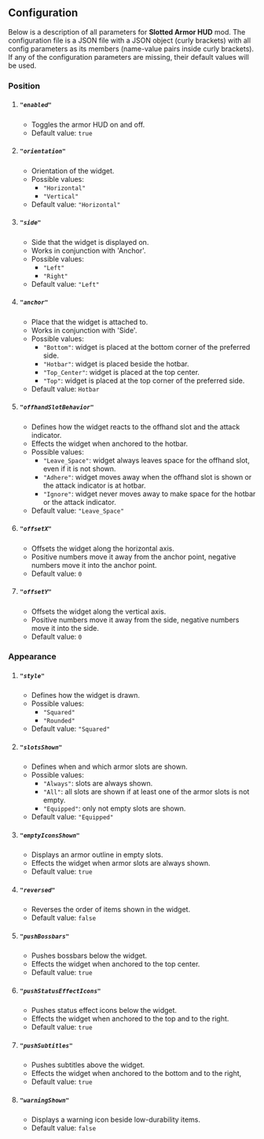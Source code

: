 ## Configuration
Below is a description of all parameters for **Slotted Armor HUD** mod. The configuration file
is a JSON file with a JSON object (curly brackets) with all config parameters as its members (name-value pairs
inside curly brackets). If any of the configuration parameters are missing, their default values will be used.

### Position
1. ##### `"enabled"`
    * Toggles the armor HUD on and off.
    * Default value: `true`
1. ##### `"orientation"`
   * Orientation of the widget.
   * Possible values:
      * `"Horizontal"`
      * `"Vertical"`
   * Default value: `"Horizontal"`
1. ##### `"side"`
    * Side that the widget is displayed on.
    * Works in conjunction with 'Anchor'.
    * Possible values:
        * `"Left"`
        * `"Right"`
    * Default value: `"Left"`
1. ##### `"anchor"`
    * Place that the widget is attached to.
    * Works in conjunction with 'Side'.
    * Possible values:
        * `"Bottom"`: widget is placed at the bottom corner of the preferred side.
        * `"Hotbar"`: widget is placed beside the hotbar.
        * `"Top_Center"`: widget is placed at the top center.
        * `"Top"`: widget is placed at the top corner of the preferred side.
    * Default value: `Hotbar`
1. ##### `"offhandSlotBehavior"`
    * Defines how the widget reacts to the offhand slot and the attack indicator.
    * Effects the widget when anchored to the hotbar.
    * Possible values:
        * `"Leave_Space"`: widget always leaves space for the offhand slot, even if it is not shown.
        * `"Adhere"`: widget moves away when the offhand slot is shown or the attack indicator is at hotbar.
        * `"Ignore"`: widget never moves away to make space for the hotbar or the attack indicator.
    * Default value: `"Leave_Space"`
1. ##### `"offsetX"`
    * Offsets the widget along the horizontal axis.
    * Positive numbers move it away from the anchor point,
      negative numbers move it into the anchor point.
    * Default value: `0`
1. ##### `"offsetY"`
    * Offsets the widget along the vertical axis.
    * Positive numbers move it away from the side,
      negative numbers move it into the side.
    * Default value: `0`

### Appearance
1. ##### `"style"`
    * Defines how the widget is drawn.
    * Possible values:
        * `"Squared"`
        * `"Rounded"`
    * Default value: `"Squared"`
1. ##### `"slotsShown"`
    * Defines when and which armor slots are shown.
    * Possible values:
        * `"Always"`: slots are always shown.
        * `"All"`: all slots are shown if at least one of the armor slots is not empty.
        * `"Equipped"`: only not empty slots are shown.
    * Default value: `"Equipped"`
1. ##### `"emptyIconsShown"`
    * Displays an armor outline in empty slots.
    * Effects the widget when armor slots are always shown.
    * Default value: `true`
1. ##### `"reversed"`
    * Reverses the order of items shown in the widget.
    * Default value: `false`
1. ##### `"pushBossbars"`
    * Pushes bossbars below the widget.
    * Effects the widget when anchored to the top center.
    * Default value: `true`
1. ##### `"pushStatusEffectIcons"`
    * Pushes status effect icons below the widget.
    * Effects the widget when anchored to the top and to the right.
    * Default value: `true`
1. ##### `"pushSubtitles"`
    * Pushes subtitles above the widget.
    * Effects the widget when anchored to the bottom and to the right,
    * Default value: `true`
1. ##### `"warningShown"`
    * Displays a warning icon beside low-durability items.
    * Default value: `false`
